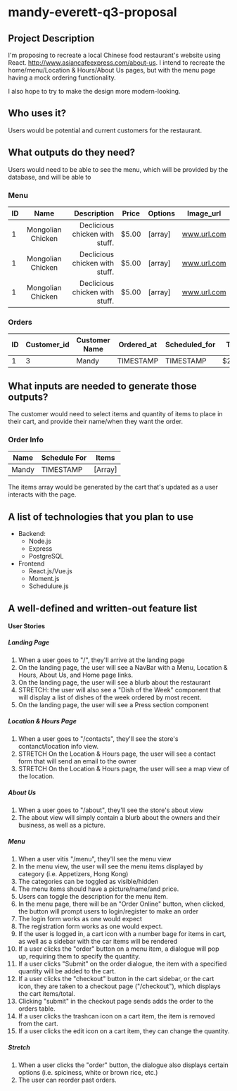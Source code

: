 # mandy-everett-q3-proposal

## Project Description

I'm proposing to recreate a local Chinese food restaurant's website using React. http://www.asiancafeexpress.com/about-us. I intend to recreate the home/menu/Location & Hours/About Us pages, but with the menu page having a mock ordering functionality. 

I also hope to try to make the design more modern-looking.

## Who uses it?

Users would be potential and current customers for the restaurant. 

## What outputs do they need?

Users would need to be able to see the menu, which will be provided by the database, and will be able to 

### Menu

| ID            |  Name           | Description  | Price | Options | Image_url
| ------------- |:-------------:| ---------:| --------| -------|---|
| 1             | Mongolian Chicken | Declicious chicken with stuff.     | $5.00 | [array] | www.url.com
| 1             | Mongolian Chicken | Declicious chicken with stuff.     | $5.00 | [array] | www.url.com
| 1             | Mongolian Chicken | Declicious chicken with stuff.     | $5.00 | [array] | www.url.com

### Orders

|ID | Customer_id |Customer Name | Ordered_at | Scheduled_for| Total
|---|-------------|----------|------------|--------------|------|
|1  | 3  |Mandy   | TIMESTAMP  | TIMESTAMP    |$25.00 |




## What inputs are needed to generate those outputs?

The customer would need to select items and quantity of items to place in their cart, and provide their name/when they want the order. 

### Order Info 

| Name      | Schedule For | Items
|----------|--------------|---------|
|Mandy     | TIMESTAMP    | [Array]

The items array would be generated by the cart that's updated as a user interacts with the page. 

## A list of technologies that you plan to use

* Backend: 
  * Node.js
  * Express
  * PostgreSQL
* Frontend
  * React.js/Vue.js
  * Moment.js
  * Schedulure.js

## A well-defined and written-out feature list

#### User Stories

##### Landing Page
 
 1. When a user goes to "/", they'll arrive at the landing page
 2. On the landing page, the user will see a NavBar with a Menu, Location & Hours, About Us, and Home page links. 
 3. On the landing page, the user will see a blurb about the restaurant
 4. STRETCH: the user will also see a "Dish of the Week" component that will display a list of dishes of the week ordered by most recent. 
 5. On the landing page, the user will see a Press section component

 ##### Location & Hours Page

 1. When a user goes to "/contacts", they'll see the store's contanct/location info view. 
 2. STRETCH On the Location & Hours page, the user will see a contact form that will send an email to the owner
 3. STRETCH On the Location & Hours page, the user will see a map view of the location. 

 ##### About Us

 1. When a user goes to "/about", they'll see the store's about view
 2. The about view will simply contain a blurb about the owners and their business, as well as a picture. 

 ##### Menu

 1. When a user vitis "/menu", they'll see the menu view
 2. In the menu view, the user will see the menu items displayed by category (i.e. Appetizers, Hong Kong)
 3. The categories can be toggled as visible/hidden
 3. The menu items should have a picture/name/and price. 
 4. Users can toggle the description for the menu item. 
 5. In the menu page, there will be an "Order Online" button, when clicked, the button will prompt users to login/register to make an order
 6. The login form works as one would expect
 7. The registration form works as one would expect. 
 8. If the user is logged in, a cart icon with a number bage for items in cart, as well as a sidebar with the car items will be rendered
 9. If a user clicks the "order" button on a menu item, a dialogue will pop up, requiring them to specify the quantity. 
 10. If a user clicks "Submit" on the order dialogue, the item with a specified quantity will be added to the cart. 
 11. If a user clicks the "checkout" button in the cart sidebar, or the cart icon, they are taken to a checkout page ("/checkout"), which displays the cart items/total. 
 12. Clicking "submit" in the checkout page sends adds the order to the orders table.
 13. If a user clicks the trashcan icon on a cart item, the item is removed from the cart. 
 14. If a user clicks the edit icon on a cart item, they can change the quantity. 

 ##### Stretch

 1. When a user clicks the "order" button, the dialogue also displays certain options (i.e. spiciness, white or brown rice, etc.)
 2. The user can reorder past orders. 





